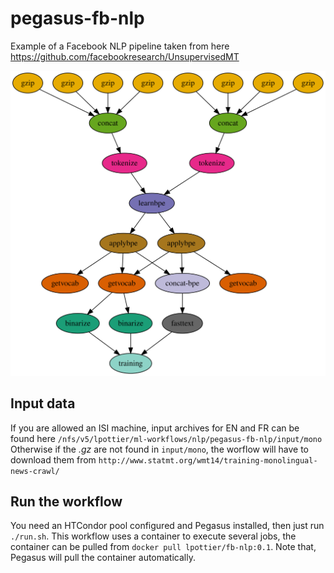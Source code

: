# pegasus-fb-nlp
Example of a Facebook NLP pipeline taken from here https://github.com/facebookresearch/UnsupervisedMT

![](img/fb-nlp.svg)

## Input data
If you are allowed an ISI machine, input archives for EN and FR can be found here `/nfs/v5/lpottier/ml-workflows/nlp/pegasus-fb-nlp/input/mono`
Otherwise if the _.gz_ are not found in `input/mono`, the worflow will have to download them from `http://www.statmt.org/wmt14/training-monolingual-news-crawl/`

## Run the workflow
You need an HTCondor pool configured and Pegasus installed, then just run `./run.sh`. 
This workflow uses a container to execute several jobs, the container can be pulled from `docker pull lpottier/fb-nlp:0.1`.
Note that, Pegasus will pull the container automatically.


